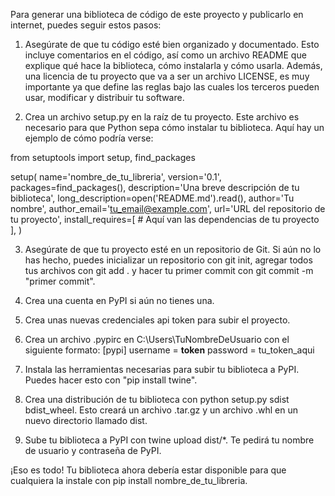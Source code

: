 Para generar una biblioteca de código de este proyecto y publicarlo en internet, puedes seguir estos pasos:

1. Asegúrate de que tu código esté bien organizado y documentado. Esto incluye comentarios en el código, así como un archivo README 
que explique qué hace la biblioteca, cómo instalarla y cómo usarla. Además, una licencia de tu proyecto que va a ser un archivo LICENSE, es 
muy importante ya que define las reglas bajo las cuales los terceros pueden usar, modificar y distribuir tu software. 

2. Crea un archivo setup.py en la raíz de tu proyecto. Este archivo es necesario para que Python sepa cómo instalar tu biblioteca. 
Aquí hay un ejemplo de cómo podría verse:

from setuptools import setup, find_packages

setup(
    name='nombre_de_tu_libreria',
    version='0.1',
    packages=find_packages(),
    description='Una breve descripción de tu biblioteca',
    long_description=open('README.md').read(),
    author='Tu nombre',
    author_email='tu_email@example.com',
    url='URL del repositorio de tu proyecto',
    install_requires=[
        # Aquí van las dependencias de tu proyecto
    ],
)

3. Asegúrate de que tu proyecto esté en un repositorio de Git. Si aún no lo has hecho, puedes inicializar un repositorio con git init, 
agregar todos tus archivos con git add . y hacer tu primer commit con git commit -m "primer commit".

4. Crea una cuenta en PyPI si aún no tienes una.

5. Crea unas nuevas credenciales api token para subir el proyecto.

6. Crea un archivo .pypirc en C:\Users\TuNombreDeUsuario con el siguiente formato:
[pypi]
username = __token__
password = tu_token_aqui

6. Instala las herramientas necesarias para subir tu biblioteca a PyPI. Puedes hacer esto con "pip install twine".

7. Crea una distribución de tu biblioteca con python setup.py sdist bdist_wheel. Esto creará un archivo .tar.gz y un archivo .whl en un nuevo 
directorio llamado dist.

8. Sube tu biblioteca a PyPI con twine upload dist/*. Te pedirá tu nombre de usuario y contraseña de PyPI.

¡Eso es todo! Tu biblioteca ahora debería estar disponible para que cualquiera la instale con pip install nombre_de_tu_libreria.